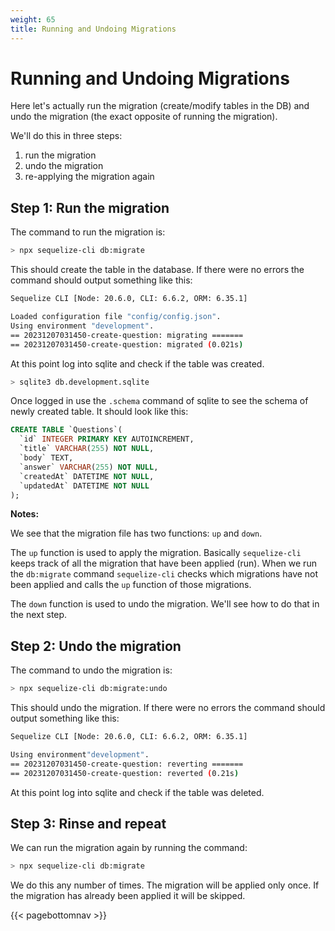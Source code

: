 ```yaml
---
weight: 65
title: Running and Undoing Migrations
---
```


# Running and Undoing Migrations

Here let's actually run the migration (create/modify tables in the DB) and undo the migration (the exact opposite of running the migration).

We'll do this in three steps:
1. run the migration
2. undo the migration
3. re-applying the migration again

## Step 1: Run the migration

The command to run the migration is:

```bash
> npx sequelize-cli db:migrate
```

This should create the table in the database. If there were no errors the command should output something like this:

```bash
Sequelize CLI [Node: 20.6.0, CLI: 6.6.2, ORM: 6.35.1]

Loaded configuration file "config/config.json".
Using environment "development".
== 20231207031450-create-question: migrating =======
== 20231207031450-create-question: migrated (0.021s)
```

At this point log into sqlite and check if the table was created.

```bash
> sqlite3 db.development.sqlite
```

Once logged in use the `.schema` command of sqlite to see the schema of newly created table. It should look like this:

```sql
CREATE TABLE `Questions`(
  `id` INTEGER PRIMARY KEY AUTOINCREMENT,
  `title` VARCHAR(255) NOT NULL,
  `body` TEXT,
  `answer` VARCHAR(255) NOT NULL,
  `createdAt` DATETIME NOT NULL,
  `updatedAt` DATETIME NOT NULL
);
```

**Notes:**

We see that the migration file has two functions: `up` and `down`. 

The `up` function is used to apply the migration. Basically `sequelize-cli` keeps track of all the migration that have been applied (run). When we run the `db:migrate` command `sequelize-cli` checks which migrations have not been applied and calls the `up` function of those migrations.


The `down` function is used to undo the migration. We'll see how to do that in the next step.

## Step 2: Undo the migration

The command to undo the migration is:

```bash
> npx sequelize-cli db:migrate:undo
```

This should undo the migration. If there were no errors the command should output something like this:

```bash
Sequelize CLI [Node: 20.6.0, CLI: 6.6.2, ORM: 6.35.1]

Using environment"development".
== 20231207031450-create-question: reverting =======
== 20231207031450-create-question: reverted (0.21s)
```

At this point log into sqlite and check if the table was deleted.


## Step 3: Rinse and repeat

We can run the migration again by running the command:

```bash
> npx sequelize-cli db:migrate
```

We do this any number of times. The migration will be applied only once. If the migration has already been applied it will be skipped.

{{< pagebottomnav >}}